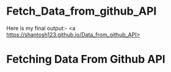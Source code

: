 # Fetch_Data_from_github_API

Here is my final output:- 
<a https://shantosh123.github.io/Data_from_github_API> <h1> Fetching Data From Github API</h1> </a>
